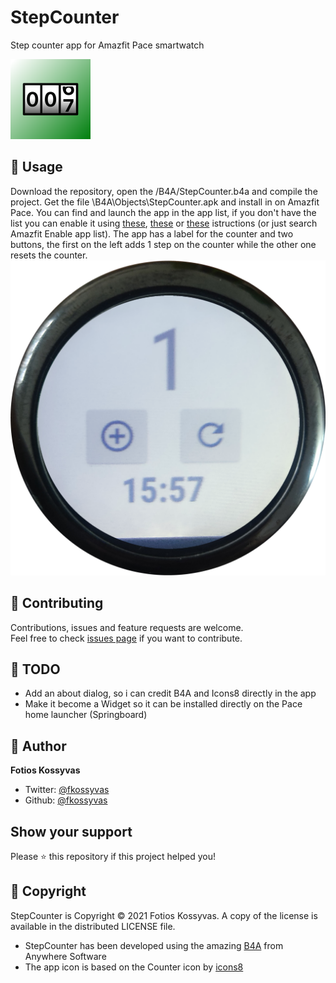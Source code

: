 # StepCounter
Step counter app for Amazfit Pace smartwatch

![](/B4A/Objects/res/drawable/icon.png)

## 🚀 Usage

Download the repository, open the /B4A/StepCounter.b4a and compile the project. Get the file \B4A\Objects\StepCounter.apk and install in on Amazfit Pace. 
You can find and launch the app in the app list, if you don't have the list you can enable it using [these](https://forum.xda-developers.com/t/amazfit-enable-app-list-on-us-cn-through-adb.3574454/), [these](https://www.youtube.com/watch?v=Skhf-jiN2kQ) or [these](https://techwiser.com/install-apk-on-amazfit-pace/) istructions (or just search Amazfit Enable app list).
The app has a label for the counter and two buttons, the first on the left adds 1 step on the counter while the other one resets the counter.
![](screenshot.png)

## 🤝 Contributing

Contributions, issues and feature requests are welcome.<br />
Feel free to check [issues page](https://github.com/fkossyvas/StepCounter/issues) if you want to contribute.<br />

## 🔲 TODO

- Add an about dialog, so i can credit B4A and Icons8 directly in the app
- Make it become a Widget so it can be installed directly on the Pace home launcher (Springboard)

## 👤 Author

**Fotios Kossyvas**

- Twitter: [@fkossyvas](https://twitter.com/fkossyvas)
- Github: [@fkossyvas](https://github.com/fkossyvas)

## Show your support

Please ⭐️ this repository if this project helped you!

## 📝 Copyright

StepCounter is Copyright © 2021 Fotios Kossyvas. A copy of the license is available in the distributed LICENSE file.

- StepCounter has been developed using the amazing [B4A](https://www.b4x.com/b4a.html) from Anywhere Software
- The app icon is based on the Counter icon by [icons8](https://icons8.com/)

